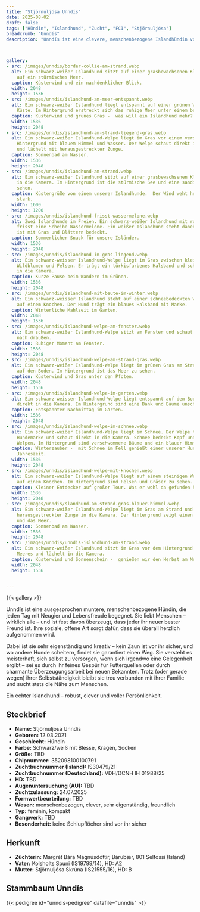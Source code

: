 ```yaml
---
title: "Stjörnuljósa Unndís"
date: 2025-08-02
draft: false
tags: ["Hündin", "Islandhund", "Zucht", "FCI", "Stjörnuljósa"]
breadcrumb: "Unndís"
description: "Unndís ist eine clevere, menschenbezogene Islandhündin voller Energie, Persönlichkeit und Entdeckergeist. Ihre offene Art und ihre Kreativität machen sie zu einer besonderen Begleiterin in Alltag und Zucht."



gallery:
- src: /images/unndis/border-collie-am-strand.webp
  alt: Ein schwarz-weißer Islandhund sitzt auf einer grasbewachsenen Klippe mit Blick
    auf ein stürmisches Meer.
  caption: Küstenwind und ein nachdenklicher Blick.
  width: 2048
  height: 1536
- src: /images/unndis/islandhund-am-meer-entspannt.webp
  alt: Ein schwarz-weißer Islandhund liegt entspannt auf einer grünen Wiese an der
    Küste. Im Hintergrund erstreckt sich das ruhige Meer unter einem bewölkten Himmel.
  caption: Küstenwind und grünes Gras -  was will ein Islandhund mehr?
  width: 1536
  height: 2048
- src: /images/unndis/islandhund-am-strand-liegend-gras.webp
  alt: Ein schwarz-weißer Islandhund-Welpe liegt im Gras vor einem verschwommenen
    Hintergrund mit blauem Himmel und Wasser. Der Welpe schaut direkt in die Kamera
    und lächelt mit herausgestreckter Zunge.
  caption: Sonnenbad am Wasser.
  width: 1536
  height: 2048
- src: /images/unndis/islandhund-am-strand.webp
  alt: Ein schwarz-weißer Islandhund sitzt auf einer grasbewachsenen Klippe und blickt
    in die Kamera. Im Hintergrund ist die stürmische See und eine sandige Küste zu
    sehen.
  caption: Küstengrüße von einem unserer Islandhunde.  Der Wind weht heute ganz schön
    stark.
  width: 1600
  height: 1200
- src: /images/unndis/islandhund-frisst-wassermelone.webp
  alt: Zwei Islandhunde im Freien. Ein schwarz-weißer Islandhund mit rotem Halsband
    frisst eine Scheibe Wassermelone. Ein weißer Islandhund steht daneben. Der Boden
    ist mit Gras und Blättern bedeckt.
  caption: Sommerlicher Snack für unsere Isländer.
  width: 1536
  height: 2048
- src: /images/unndis/islandhund-im-gras-liegend.webp
  alt: Ein schwarz-weisser Islandhund-Welpe liegt im Gras zwischen kleinen, weissen
    Wildblumen und Felsen. Er trägt ein türkisfarbenes Halsband und schaut fröhlich
    in die Kamera.
  caption: Kurze Pause beim Wandern im Grünen.
  width: 1536
  height: 2048
- src: /images/unndis/islandhund-mit-beute-im-winter.webp
  alt: Ein schwarz-weisser Islandhund steht auf einer schneebedeckten Wiese und beisst
    auf einem Knochen. Der Hund trägt ein blaues Halsband mit Marke.
  caption: Winterliche Mahlzeit im Garten.
  width: 2048
  height: 1536
- src: /images/unndis/islandhund-welpe-am-fenster.webp
  alt: Ein schwarz-weißer Islandhund-Welpe sitzt am Fenster und schaut sehnsüchtig
    nach draußen.
  caption: Ruhiger Moment am Fenster.
  width: 1536
  height: 2048
- src: /images/unndis/islandhund-welpe-am-strand-gras.webp
  alt: Ein schwarz-weißer Islandhund-Welpe liegt im grünen Gras am Strand und schaut
    auf den Boden. Im Hintergrund ist das Meer zu sehen.
  caption: Küstenwind und Gras unter den Pfoten.
  width: 2048
  height: 1536
- src: /images/unndis/islandhund-welpe-im-garten.webp
  alt: Ein schwarz-weisser Islandhund-Welpe liegt entspannt auf dem Boden und schaut
    direkt in die Kamera. Im Hintergrund sind eine Bank und Bäume unscharf zu erkennen.
  caption: Entspannter Nachmittag im Garten.
  width: 1536
  height: 2048
- src: /images/unndis/islandhund-welpe-im-schnee.webp
  alt: Ein schwarz-weißer Islandhund-Welpe liegt im Schnee. Der Welpe trägt eine blaue
    Hundemarke und schaut direkt in die Kamera. Schnee bedeckt Kopf und Pfoten des
    Welpen. Im Hintergrund sind verschwommene Bäume und ein blauer Himmel zu sehen.
  caption: Winterzauber -  mit Schnee im Fell genießt einer unserer Hunde die kalte
    Jahreszeit.
  width: 1536
  height: 2048
- src: /images/unndis/islandhund-welpe-mit-knochen.webp
  alt: Ein schwarz-weißer Islandhund-Welpe liegt auf einem steinigen Weg und kaut
    auf einem Knochen. Im Hintergrund sind Felsen und Gräser zu sehen.
  caption: Kleiner Entdecker auf großer Tour. Was er wohl da gefunden hat?
  width: 1536
  height: 2048
- src: /images/unndis/slandhund-am-strand-gras-blauer-himmel.webp
  alt: Ein schwarz-weißer Islandhund-Welpe liegt im Gras am Strand und lächelt mit
    herausgestreckter Zunge in die Kamera. Der Hintergrund zeigt einen blauen Himmel
    und das Meer.
  caption: Sonnenbad am Wasser.
  width: 1536
  height: 2048
- src: /images/unndis/unndis-islandhund-am-strand.webp
  alt: Ein schwarz-weißer Islandhund sitzt im Gras vor dem Hintergrund eines blauen
    Meeres und lächelt in die Kamera.
  caption: Küstenwind und Sonnenschein -  genießen wir den Herbst am Meer.
  width: 2048
  height: 1536


---
```


{{< gallery >}}

Unndís ist eine ausgesprochen muntere, menschenbezogene Hündin, die jeden Tag mit Neugier und Lebensfreude begegnet. Sie liebt Menschen – wirklich alle – und ist fest davon überzeugt, dass jeder ihr neuer bester Freund ist. Ihre soziale, offene Art sorgt dafür, dass sie überall herzlich aufgenommen wird.

Dabei ist sie sehr eigenständig und kreativ – kein Zaun ist vor ihr sicher, und wo andere Hunde scheitern, findet sie garantiert einen Weg. Sie versteht es meisterhaft, sich selbst zu versorgen, wenn sich irgendwo eine Gelegenheit ergibt – sei es durch ihr feines Gespür für Futterquellen oder durch charmante Überzeugungsarbeit bei neuen Bekannten. Trotz (oder gerade wegen) ihrer Selbstständigkeit bleibt sie treu verbunden mit ihrer Familie und sucht stets die Nähe zum Menschen.

Ein echter Islandhund – robust, clever und voller Persönlichkeit.

## Steckbrief

- **Name:** Stjörnuljósa Unndís
- **Geboren:** 12.03.2021
- **Geschlecht:** Hündin
- **Farbe:** Schwarz/weiß mit Blesse, Kragen, Socken
- **Größe:** TBD
- **Chipnummer:** 352098100100791
- **Zuchtbuchnummer (Island):** IS30479/21
- **Zuchtbuchnummer (Deutschland):** VDH/DCNH IH 01988/25
- **HD:** TBD
- **Augenuntersuchung (AU):** TBD
- **Zuchtzulassung:** 24.07.2025
- **Formwertbeurteilung:** TBD
- **Wesen:** menschenbezogen, clever, sehr eigenständig, freundlich
- **Typ:** feminin, kompakt
- **Gangwerk:** TBD
- **Besonderheit:** keine Schlupflöcher sind vor ihr sicher

## Herkunft

- **Züchterin:** Margrét Bára Magnúsdóttir, Bárubær, 801 Selfossi (Island)
- **Vater:** Kolsholts Spuni (IS19799/14), HD: A2
- **Mutter:** Stjörnuljósa Skrúna (IS21555/16), HD: B

## Stammbaum Unndís

{{< pedigree id="unndis-pedigree" datafile="unndis" >}}
